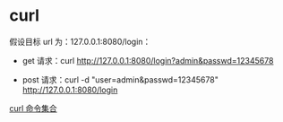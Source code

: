 # curl 

假设目标 url 为：127.0.0.1:8080/login：

- get 请求：curl http://127.0.0.1:8080/login?admin&passwd=12345678

- post 请求：curl -d "user=admin&passwd=12345678" http://127.0.0.1:8080/login

[curl 命令集合](http://man.linuxde.net/curl)
